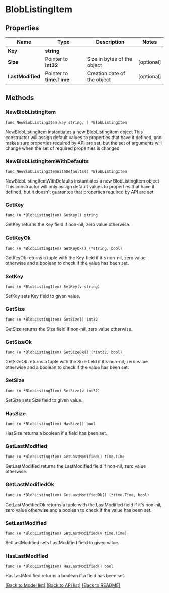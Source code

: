 # BlobListingItem

## Properties

Name | Type | Description | Notes
------------ | ------------- | ------------- | -------------
**Key** | **string** |  | 
**Size** | Pointer to **int32** | Size in bytes of the object | [optional] 
**LastModified** | Pointer to **time.Time** | Creation date of the object | [optional] 

## Methods

### NewBlobListingItem

`func NewBlobListingItem(key string, ) *BlobListingItem`

NewBlobListingItem instantiates a new BlobListingItem object
This constructor will assign default values to properties that have it defined,
and makes sure properties required by API are set, but the set of arguments
will change when the set of required properties is changed

### NewBlobListingItemWithDefaults

`func NewBlobListingItemWithDefaults() *BlobListingItem`

NewBlobListingItemWithDefaults instantiates a new BlobListingItem object
This constructor will only assign default values to properties that have it defined,
but it doesn't guarantee that properties required by API are set

### GetKey

`func (o *BlobListingItem) GetKey() string`

GetKey returns the Key field if non-nil, zero value otherwise.

### GetKeyOk

`func (o *BlobListingItem) GetKeyOk() (*string, bool)`

GetKeyOk returns a tuple with the Key field if it's non-nil, zero value otherwise
and a boolean to check if the value has been set.

### SetKey

`func (o *BlobListingItem) SetKey(v string)`

SetKey sets Key field to given value.


### GetSize

`func (o *BlobListingItem) GetSize() int32`

GetSize returns the Size field if non-nil, zero value otherwise.

### GetSizeOk

`func (o *BlobListingItem) GetSizeOk() (*int32, bool)`

GetSizeOk returns a tuple with the Size field if it's non-nil, zero value otherwise
and a boolean to check if the value has been set.

### SetSize

`func (o *BlobListingItem) SetSize(v int32)`

SetSize sets Size field to given value.

### HasSize

`func (o *BlobListingItem) HasSize() bool`

HasSize returns a boolean if a field has been set.

### GetLastModified

`func (o *BlobListingItem) GetLastModified() time.Time`

GetLastModified returns the LastModified field if non-nil, zero value otherwise.

### GetLastModifiedOk

`func (o *BlobListingItem) GetLastModifiedOk() (*time.Time, bool)`

GetLastModifiedOk returns a tuple with the LastModified field if it's non-nil, zero value otherwise
and a boolean to check if the value has been set.

### SetLastModified

`func (o *BlobListingItem) SetLastModified(v time.Time)`

SetLastModified sets LastModified field to given value.

### HasLastModified

`func (o *BlobListingItem) HasLastModified() bool`

HasLastModified returns a boolean if a field has been set.


[[Back to Model list]](../README.md#documentation-for-models) [[Back to API list]](../README.md#documentation-for-api-endpoints) [[Back to README]](../README.md)


